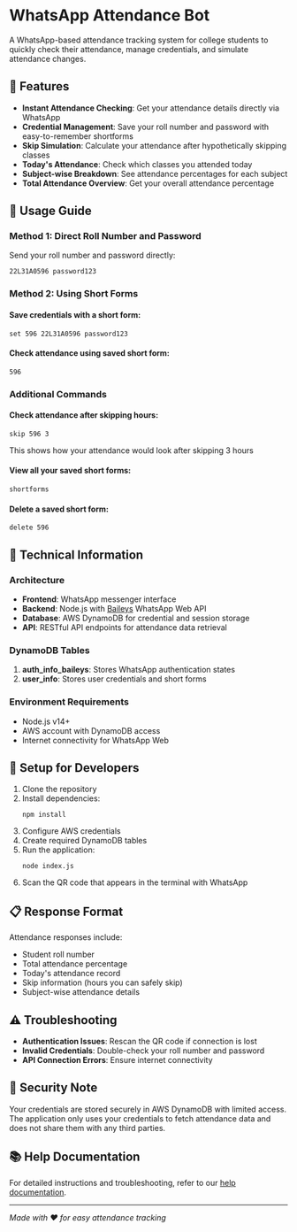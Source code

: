 # WhatsApp Attendance Bot

A WhatsApp-based attendance tracking system for college students to quickly check their attendance, manage credentials, and simulate attendance changes.

## 🌟 Features

- **Instant Attendance Checking**: Get your attendance details directly via WhatsApp
- **Credential Management**: Save your roll number and password with easy-to-remember shortforms
- **Skip Simulation**: Calculate your attendance after hypothetically skipping classes
- **Today's Attendance**: Check which classes you attended today
- **Subject-wise Breakdown**: See attendance percentages for each subject
- **Total Attendance Overview**: Get your overall attendance percentage

## 📱 Usage Guide

### Method 1: Direct Roll Number and Password

Send your roll number and password directly:
```
22L31A0596 password123
```

### Method 2: Using Short Forms

#### Save credentials with a short form:
```
set 596 22L31A0596 password123
```

#### Check attendance using saved short form:
```
596
```

### Additional Commands

#### Check attendance after skipping hours:
```
skip 596 3
```
This shows how your attendance would look after skipping 3 hours

#### View all your saved short forms:
```
shortforms
```

#### Delete a saved short form:
```
delete 596
```

## 💾 Technical Information

### Architecture

- **Frontend**: WhatsApp messenger interface
- **Backend**: Node.js with [Baileys](https://github.com/WhiskeySockets/Baileys) WhatsApp Web API
- **Database**: AWS DynamoDB for credential and session storage
- **API**: RESTful API endpoints for attendance data retrieval

### DynamoDB Tables

1. **auth_info_baileys**: Stores WhatsApp authentication states
2. **user_info**: Stores user credentials and short forms

### Environment Requirements

- Node.js v14+
- AWS account with DynamoDB access
- Internet connectivity for WhatsApp Web

## 🔧 Setup for Developers

1. Clone the repository
2. Install dependencies:
   ```
   npm install
   ```
3. Configure AWS credentials
4. Create required DynamoDB tables
5. Run the application:
   ```
   node index.js
   ```
6. Scan the QR code that appears in the terminal with WhatsApp

## 📋 Response Format

Attendance responses include:
- Student roll number
- Total attendance percentage
- Today's attendance record
- Skip information (hours you can safely skip)
- Subject-wise attendance details

## ⚠️ Troubleshooting

- **Authentication Issues**: Rescan the QR code if connection is lost
- **Invalid Credentials**: Double-check your roll number and password
- **API Connection Errors**: Ensure internet connectivity

## 🔐 Security Note

Your credentials are stored securely in AWS DynamoDB with limited access. The application only uses your credentials to fetch attendance data and does not share them with any third parties.

## 📚 Help Documentation

For detailed instructions and troubleshooting, refer to our [help documentation](https://docs.google.com/document/d/185hlWtDBe9BICEBXIqC2EsRZV0N_uBRgdiAjP0Zo2YE/edit?usp=sharing).

---

*Made with ❤️ for easy attendance tracking*
